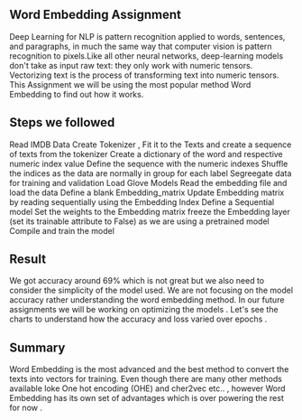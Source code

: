 Word Embedding Assignment
---------------------------
Deep Learning for NLP is pattern recognition applied to words, sentences, and paragraphs, in much the same way that computer vision is pattern recognition to pixels.Like all other neural networks, deep-learning models don't take as input raw text: they only work with numeric tensors. Vectorizing text is the process of transforming text into numeric tensors. This Assignment we will be using the most popular method Word Embedding to find out how it works.

Steps we followed 
--------------------
  Read IMDB Data
  Create Tokenizer , Fit it to the Texts and create a sequence of texts from the tokenizer
  Create a dictionary of the word and respective numeric index value 
  Define the sequence with the numeric indexes 
  Shuffle the indices as the data are normally in group for each label
  Segreegate data for training and validation 
  Load Glove Models
  Read the embedding file and load the data
  Define a blank Embedding_matrix
  Update Embedding matrix by reading sequentially using the Embedding Index
  Define a Sequential model
  Set the weights to the Embedding matrix
  freeze the Embedding layer (set its trainable attribute to False) as we are using a pretrained model
  Compile and train the model

Result
------
We got accuracy around 69% which is not great but we also need to consider the simplicity of the model used. We are not focusing on the model accuracy rather understanding the word embedding method. In our future assignments we will be working on optimizing the models . Let's see the charts to understand how the accuracy and loss varied over epochs .

Summary
---------
Word Embedding is the most advanced and the best method to convert the texts into vectors for training. Even though there are many other methods available loke One hot encoding (OHE) and cher2vec etc.. , however Word Embedding has its own set of advantages which is over powering the rest for now .


